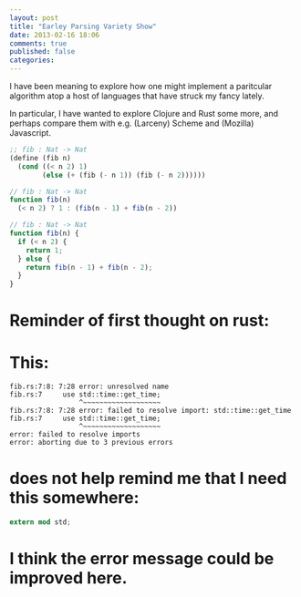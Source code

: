 ```yaml
---
layout: post
title: "Earley Parsing Variety Show"
date: 2013-02-16 18:06
comments: true
published: false
categories: 
---
```


I have been meaning to explore how one might implement a paritcular
algorithm atop a host of languages that have struck my fancy lately.

In particular, I have wanted to explore Clojure and Rust some more,
and perhaps compare them with e.g. (Larceny) Scheme and (Mozilla)
Javascript.

```scheme
;; fib : Nat -> Nat
(define (fib n)
  (cond ((< n 2) 1)
        (else (+ (fib (- n 1)) (fib (- n 2))))))
```

```javascript
// fib : Nat -> Nat
function fib(n)
  (< n 2) ? 1 : (fib(n - 1) + fib(n - 2))
```

```javascript
// fib : Nat -> Nat
function fib(n) {
  if (< n 2) {
    return 1;
  } else {
    return fib(n - 1) + fib(n - 2);
  }
}
```

# Reminder of first thought on rust:
# This:
```text
fib.rs:7:8: 7:28 error: unresolved name
fib.rs:7     use std::time::get_time;
                 ^~~~~~~~~~~~~~~~~~~~
fib.rs:7:8: 7:28 error: failed to resolve import: std::time::get_time
fib.rs:7     use std::time::get_time;
                 ^~~~~~~~~~~~~~~~~~~~
error: failed to resolve imports
error: aborting due to 3 previous errors
```
# does not help remind me that I need this somewhere:
```rust
extern mod std;
```
# I think the error message could be improved here.
